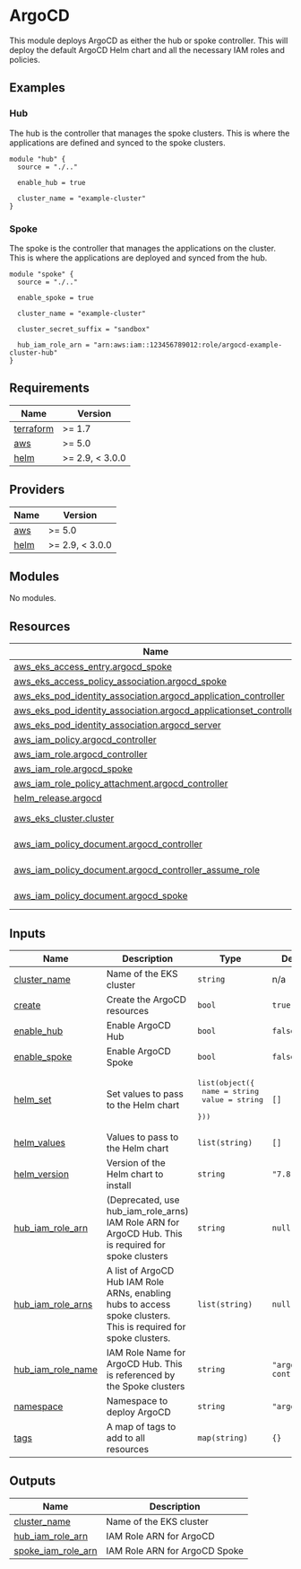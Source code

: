 # ArgoCD

This module deploys ArgoCD as either the hub or spoke controller. This will deploy the default ArgoCD Helm chart and all the necessary IAM roles and policies.

## Examples

### Hub

The hub is the controller that manages the spoke clusters. This is where the applications are defined and synced to the spoke clusters.

```hcl
module "hub" {
  source = "./.."

  enable_hub = true

  cluster_name = "example-cluster"
}
```

### Spoke

The spoke is the controller that manages the applications on the cluster. This is where the applications are deployed and synced from the hub.

```hcl
module "spoke" {
  source = "./.."

  enable_spoke = true

  cluster_name = "example-cluster"

  cluster_secret_suffix = "sandbox"

  hub_iam_role_arn = "arn:aws:iam::123456789012:role/argocd-example-cluster-hub"
}
```

<!-- BEGIN_TF_DOCS -->
## Requirements

| Name | Version |
|------|---------|
| <a name="requirement_terraform"></a> [terraform](#requirement\_terraform) | >= 1.7 |
| <a name="requirement_aws"></a> [aws](#requirement\_aws) | >= 5.0 |
| <a name="requirement_helm"></a> [helm](#requirement\_helm) | >= 2.9, < 3.0.0 |

## Providers

| Name | Version |
|------|---------|
| <a name="provider_aws"></a> [aws](#provider\_aws) | >= 5.0 |
| <a name="provider_helm"></a> [helm](#provider\_helm) | >= 2.9, < 3.0.0 |

## Modules

No modules.

## Resources

| Name | Type |
|------|------|
| [aws_eks_access_entry.argocd_spoke](https://registry.terraform.io/providers/hashicorp/aws/latest/docs/resources/eks_access_entry) | resource |
| [aws_eks_access_policy_association.argocd_spoke](https://registry.terraform.io/providers/hashicorp/aws/latest/docs/resources/eks_access_policy_association) | resource |
| [aws_eks_pod_identity_association.argocd_application_controller](https://registry.terraform.io/providers/hashicorp/aws/latest/docs/resources/eks_pod_identity_association) | resource |
| [aws_eks_pod_identity_association.argocd_applicationset_controller](https://registry.terraform.io/providers/hashicorp/aws/latest/docs/resources/eks_pod_identity_association) | resource |
| [aws_eks_pod_identity_association.argocd_server](https://registry.terraform.io/providers/hashicorp/aws/latest/docs/resources/eks_pod_identity_association) | resource |
| [aws_iam_policy.argocd_controller](https://registry.terraform.io/providers/hashicorp/aws/latest/docs/resources/iam_policy) | resource |
| [aws_iam_role.argocd_controller](https://registry.terraform.io/providers/hashicorp/aws/latest/docs/resources/iam_role) | resource |
| [aws_iam_role.argocd_spoke](https://registry.terraform.io/providers/hashicorp/aws/latest/docs/resources/iam_role) | resource |
| [aws_iam_role_policy_attachment.argocd_controller](https://registry.terraform.io/providers/hashicorp/aws/latest/docs/resources/iam_role_policy_attachment) | resource |
| [helm_release.argocd](https://registry.terraform.io/providers/hashicorp/helm/latest/docs/resources/release) | resource |
| [aws_eks_cluster.cluster](https://registry.terraform.io/providers/hashicorp/aws/latest/docs/data-sources/eks_cluster) | data source |
| [aws_iam_policy_document.argocd_controller](https://registry.terraform.io/providers/hashicorp/aws/latest/docs/data-sources/iam_policy_document) | data source |
| [aws_iam_policy_document.argocd_controller_assume_role](https://registry.terraform.io/providers/hashicorp/aws/latest/docs/data-sources/iam_policy_document) | data source |
| [aws_iam_policy_document.argocd_spoke](https://registry.terraform.io/providers/hashicorp/aws/latest/docs/data-sources/iam_policy_document) | data source |

## Inputs

| Name | Description | Type | Default | Required |
|------|-------------|------|---------|:--------:|
| <a name="input_cluster_name"></a> [cluster\_name](#input\_cluster\_name) | Name of the EKS cluster | `string` | n/a | yes |
| <a name="input_create"></a> [create](#input\_create) | Create the ArgoCD resources | `bool` | `true` | no |
| <a name="input_enable_hub"></a> [enable\_hub](#input\_enable\_hub) | Enable ArgoCD Hub | `bool` | `false` | no |
| <a name="input_enable_spoke"></a> [enable\_spoke](#input\_enable\_spoke) | Enable ArgoCD Spoke | `bool` | `false` | no |
| <a name="input_helm_set"></a> [helm\_set](#input\_helm\_set) | Set values to pass to the Helm chart | <pre>list(object({<br/>    name  = string<br/>    value = string<br/>  }))</pre> | `[]` | no |
| <a name="input_helm_values"></a> [helm\_values](#input\_helm\_values) | Values to pass to the Helm chart | `list(string)` | `[]` | no |
| <a name="input_helm_version"></a> [helm\_version](#input\_helm\_version) | Version of the Helm chart to install | `string` | `"7.8.26"` | no |
| <a name="input_hub_iam_role_arn"></a> [hub\_iam\_role\_arn](#input\_hub\_iam\_role\_arn) | (Deprecated, use hub\_iam\_role\_arns) IAM Role ARN for ArgoCD Hub. This is required for spoke clusters | `string` | `null` | no |
| <a name="input_hub_iam_role_arns"></a> [hub\_iam\_role\_arns](#input\_hub\_iam\_role\_arns) | A list of ArgoCD Hub IAM Role ARNs, enabling hubs to access spoke clusters. This is required for spoke clusters. | `list(string)` | `null` | no |
| <a name="input_hub_iam_role_name"></a> [hub\_iam\_role\_name](#input\_hub\_iam\_role\_name) | IAM Role Name for ArgoCD Hub. This is referenced by the Spoke clusters | `string` | `"argocd-controller"` | no |
| <a name="input_namespace"></a> [namespace](#input\_namespace) | Namespace to deploy ArgoCD | `string` | `"argocd"` | no |
| <a name="input_tags"></a> [tags](#input\_tags) | A map of tags to add to all resources | `map(string)` | `{}` | no |

## Outputs

| Name | Description |
|------|-------------|
| <a name="output_cluster_name"></a> [cluster\_name](#output\_cluster\_name) | Name of the EKS cluster |
| <a name="output_hub_iam_role_arn"></a> [hub\_iam\_role\_arn](#output\_hub\_iam\_role\_arn) | IAM Role ARN for ArgoCD |
| <a name="output_spoke_iam_role_arn"></a> [spoke\_iam\_role\_arn](#output\_spoke\_iam\_role\_arn) | IAM Role ARN for ArgoCD Spoke |
<!-- END_TF_DOCS -->
